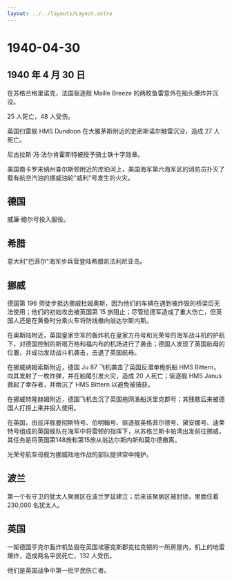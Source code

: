 ```yaml
---
layout: ../../layouts/Layout.astro
---
```


# 1940-04-30

## 1940 年 4 月 30 日

在苏格兰格里诺克，法国驱逐舰 Maille Breeze
的两枚鱼雷意外在船头爆炸并沉没。

25 人死亡，48 人受伤。

英国扫雷舰 HMS Dundoon 在大雅茅斯附近的史密斯诺尔触雷沉没，造成 27
人死亡。

尼古拉斯·冯·法尔肯霍斯特被授予骑士铁十字勋章。

美国南卡罗来纳州查尔斯顿附近的库珀河上，美国海军第六海军区的消防员扑灭了载有航空汽油的挪威油轮"威利"号发生的火灾。

## 德国

威廉·鲍尔号投入服役。

## 希腊

意大利"巴菲尔"海军步兵营登陆希腊凯法利尼亚岛。

## 挪威

德国第 196
师徒步抵达挪威杜姆奥斯，因为他们的车辆在遇到被炸毁的桥梁后无法使用；他们的初始攻击被英国第
15
旅阻止；尽管给德军造成了重大伤亡，但英国人还是在黄昏时分乘火车将防线撤向翁达尔斯内斯。

在奥斯陆附近，英国皇家空军的轰炸机在皇家方舟号和光荣号的海军战斗机的护航下，对德国控制的斯塔万格和福内布的机场进行了袭击；德国人发现了英国航母的位置，并成功发动战斗机袭击，击退了英国航母。

在挪威纳姆索斯附近，德国 Ju 87 飞机袭击了英国反潜单桅帆船 HMS
Bittern，向其发射了一枚炸弹，并在船尾引发火灾，造成 20 人死亡；驱逐舰
HMS Janus 救起了幸存者，并凿沉了 HMS Bittern 以避免被捕获。

在挪威特隆赫姆附近，德国飞机击沉了英国拖网渔船沃里克郡号；其残骸后来被德国人打捞上来并投入使用。

在英国，由巡洋舰曼彻斯特号、伯明翰号、驱逐舰英格菲尔德号、黛安娜号、迪莱特号组成的英国舰队在海军中将雷顿的指挥下，从苏格兰斯卡帕湾出发前往挪威，其任务是将英国第148旅和第15旅从翁达尔斯内斯和莫尔德撤离。

光荣号航空母舰为挪威陆地作战的部队提供空中掩护。

## 波兰

第一个有守卫的犹太人聚居区在波兰罗兹建立；后来该聚居区被封锁，里面住着
230,000 名犹太人。

## 英国

一架德国亨克尔轰炸机坠毁在英国埃塞克斯郡克拉克顿的一所房屋内，机上的地雷爆炸，造成两名平民死亡，132
人受伤。

他们是英国战争中第一批平民伤亡者。